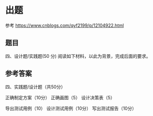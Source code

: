 # 出题
参考 https://www.cnblogs.com/qyf2199/p/12104922.html
## 题目
四、设计题/实践题(50 分)
阅读如下材料，以此为背景，完成后面的要求。




## 参考答案
四、实践题/设计题（共50分）

正确制定方案（10分）
正确画图（5）
设计决策表（5）

导出测试用例（10）
设计测试用例（10分）
写出测试报告（10分）